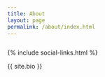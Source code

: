 ```yaml
---
title: About
layout: page
permalink: /about/index.html
---
```

<p class="text--center">
  <img class="profile-photo" src="{{ site.url }}/{{ site.picture }}" alt="">
</p>

{% include social-links.html %}

{{ site.bio }}
